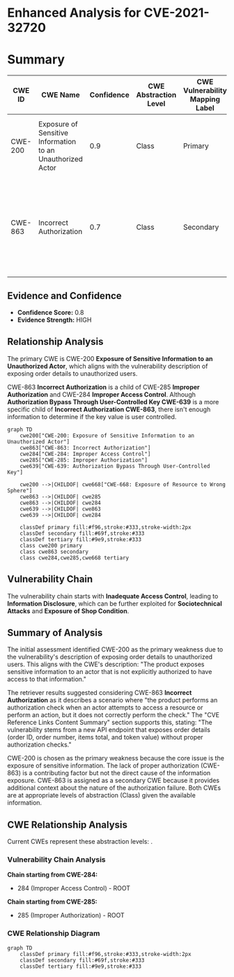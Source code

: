# Enhanced Analysis for CVE-2021-32720

# Summary
| CWE ID | CWE Name | Confidence | CWE Abstraction Level | CWE Vulnerability Mapping Label | CWE-Vulnerability Mapping Notes |
|---|---|---|---|---|---|
| CWE-200 | Exposure of Sensitive Information to an Unauthorized Actor | 0.9 | Class | Primary | The API endpoint exposes order details to unauthorized users. |
| CWE-863 | Incorrect Authorization | 0.7 | Class | Secondary | The system performs an authorization check, but it is not correctly performed, allowing access to unauthorized data. |

## Evidence and Confidence

*   **Confidence Score:** 0.8
*   **Evidence Strength:** HIGH

## Relationship Analysis
The primary CWE is CWE-200 **Exposure of Sensitive Information to an Unauthorized Actor**, which aligns with the vulnerability description of exposing order details to unauthorized users.

CWE-863 **Incorrect Authorization** is a child of CWE-285 **Improper Authorization** and CWE-284 **Improper Access Control**. Although **Authorization Bypass Through User-Controlled Key CWE-639** is a more specific child of **Incorrect Authorization CWE-863**, there isn't enough information to determine if the key value is user controlled.

```mermaid
graph TD
    cwe200["CWE-200: Exposure of Sensitive Information to an Unauthorized Actor"]
    cwe863["CWE-863: Incorrect Authorization"]
    cwe284["CWE-284: Improper Access Control"]
    cwe285["CWE-285: Improper Authorization"]
    cwe639["CWE-639: Authorization Bypass Through User-Controlled Key"]
    
    cwe200 -->|CHILDOF| cwe668["CWE-668: Exposure of Resource to Wrong Sphere"]
    cwe863 -->|CHILDOF| cwe285
    cwe863 -->|CHILDOF| cwe284
    cwe639 -->|CHILDOF| cwe863
    cwe639 -->|CHILDOF| cwe284

    classDef primary fill:#f96,stroke:#333,stroke-width:2px
    classDef secondary fill:#69f,stroke:#333
    classDef tertiary fill:#9e9,stroke:#333
    class cwe200 primary
    class cwe863 secondary
    class cwe284,cwe285,cwe668 tertiary
```

## Vulnerability Chain
The vulnerability chain starts with **Inadequate Access Control**, leading to **Information Disclosure**, which can be further exploited for **Sociotechnical Attacks** and **Exposure of Shop Condition**.

## Summary of Analysis
The initial assessment identified CWE-200 as the primary weakness due to the vulnerability's description of exposing order details to unauthorized users. This aligns with the CWE's description: "The product exposes sensitive information to an actor that is not explicitly authorized to have access to that information."

The retriever results suggested considering CWE-863 **Incorrect Authorization** as it describes a scenario where "the product performs an authorization check when an actor attempts to access a resource or perform an action, but it does not correctly perform the check." The "CVE Reference Links Content Summary" section supports this, stating: "The vulnerability stems from a new API endpoint that exposes order details (order ID, order number, items total, and token value) without proper authorization checks."

CWE-200 is chosen as the primary weakness because the core issue is the exposure of sensitive information. The lack of proper authorization (CWE-863) is a contributing factor but not the direct cause of the information exposure. CWE-863 is assigned as a secondary CWE because it provides additional context about the nature of the authorization failure. Both CWEs are at appropriate levels of abstraction (Class) given the available information.


## CWE Relationship Analysis

Current CWEs represent these abstraction levels: .


### Vulnerability Chain Analysis

**Chain starting from CWE-284:**
- 284 (Improper Access Control) - ROOT


**Chain starting from CWE-285:**
- 285 (Improper Authorization) - ROOT



### CWE Relationship Diagram

```mermaid
graph TD
    classDef primary fill:#f96,stroke:#333,stroke-width:2px
    classDef secondary fill:#69f,stroke:#333
    classDef tertiary fill:#9e9,stroke:#333
```